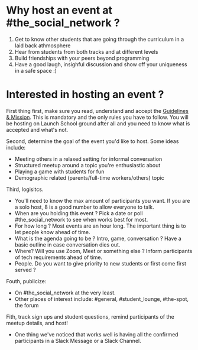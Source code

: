 # Why host an event at #the_social_network ?
1. Get to know other students that are going through the curriculum in a laid back athmosphere
2. Hear from students from both tracks and at different levels
3. Build friendships with your peers beyond programming 
4. Have a good laugh, insighful discussion and show off your uniqueness in a safe space :) 

# Interested in hosting an event ? 
First thing first, make sure you read, understand and accept the [Guidelines & Mission](https://github.com/LizFedak/Launch-School-Social-Network/blob/main/Community%20Guidelines%20+%20Mission.md). 
This is mandatory and the only rules you have to follow. You will be hosting on Launch School ground after all and you need to know what is accepted and what's not.

Second, determine the goal of the event you'd like to host. 
Some ideas include: 
- Meeting others in a relaxed setting for informal conversation
- Structured meetup around a topic you're enthusiastic about 
- Playing a game with students for fun
- Demographic related (parents/full-time workers/others) topic

Third, logisitcs.
- You'll need to know the max amount of participants you want. If you are a solo host, 8 is a good number to allow everyone to talk.
- When are you holding this event ? Pick a date or poll #the_social_network to see when works best for most.
- For how long ? Most events are an hour long. The important thing is to let people know ahead of time. 
- What is the agenda going to be ? Intro, game, conversation ? Have a basic outline in case conversation dies out. 
- Where? Will you use Zoom, Meet or something else ? Inform participants of tech requirements ahead of time. 
- People. Do you want to give priority to new students or first come first served ? 

Fouth, publicize:
- On #the_social_network at the very least. 
- Other places of interest include: #general, #student_lounge, #the-spot, the forum 

Fith, track sign ups and student questions, remind participants of the meetup details, and host! 
- One thing we've noticed that works well is having all the confirmed participants in a Slack Message or a Slack Channel. 

